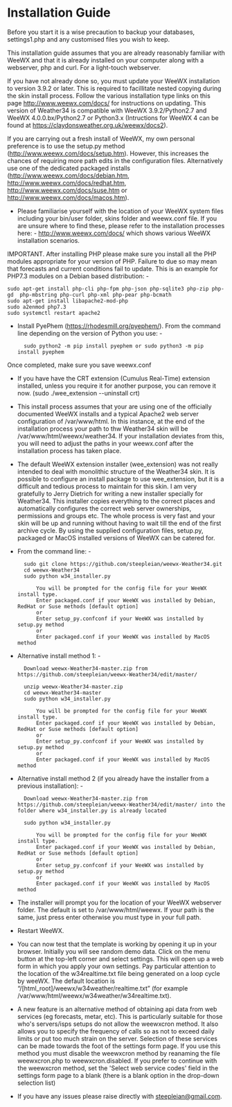 # Installation Guide

Before you start it is a wise precaution to backup your databases, settings1.php and any customised files you wish to keep.

This installation guide assumes that you are already reasonably familiar with WeeWX and that it is already installed on your computer along with a webserver, php and curl. For a light-touch webserver.

If you have not already done so, you must update your WeeWX installation to version 3.9.2 or later. This is required to facillitate nested copying during the skin install process. Follow the various installation type links on this page http://www.weewx.com/docs/ for instructions on updating. This version of Weather34 is compatible with WeeWX 3.9.2/Python2.7 and WeeWX 4.0.0.bx/Python2.7 or Python3.x (Intructions for WeeWX 4 can be found at https://claydonsweather.org.uk/weewx/docs2). 

If you are carrying out a fresh install of WeeWX, my own personal preference is to use the setup.py method (http://www.weewx.com/docs/setup.htm). However, this increases the chances of requiring more path edits in the configuration files. Alternatively use one of the dedicated packaged installs (http://www.weewx.com/docs/debian.htm, http://www.weewx.com/docs/redhat.htm, http://www.weewx.com/docs/suse.htm or http://www.weewx.com/docs/macos.htm).

* Please familiarise yourself with the location of your WeeWX system files including your bin/user folder, skins folder and weewx.conf file. If you are unsure where to find these, please refer to the installation processes here: - http://www.weewx.com/docs/ which shows various WeeWX installation scenarios.

IMPORTANT. After installing PHP please make sure you install all the PHP modules appropriate for your version of PHP. Failure to due so may mean that forecasts and current conditions fail to update. This is an example for PHP7.3 modules on a Debian based distribution: -

	sudo apt-get install php-cli php-fpm php-json php-sqlite3 php-zip php-gd  php-mbstring php-curl php-xml php-pear php-bcmath
	sudo apt-get install libapache2-mod-php
	sudo a2enmod php7.3
	sudo systemctl restart apache2

* Install PyePhem (https://rhodesmill.org/pyephem/). From the command line depending on the version of Python you use: -

        sudo python2 -m pip install pyephem or sudo python3 -m pip install pyephem


Once completed, make sure you save weewx.conf

* If you have have the CRT extension (Cumulus Real-Time) extension installed, unless you require it for another purpose, you can remove it now. (sudo ./wee_extension --uninstall crt)

* This install process assumes that your are using one of the officially documented WeeWX installs and a typical Apache2 web server configuration of /var/www/html. In this instance, at the end of the installation process your path to thw Weather34 skin will be /var/www/html/weewx/weather34. If your installation deviates from this, you will need to adjust the paths in your weewx.conf after the installation process has taken place.

* The default WeeWX extension installer (wee_extension) was not really intended to deal with monolithic structure of the Weather34 skin. It is possible to configure an install package to use wee_extension, but it is a difficult and tedious process to maintain for this skin. I am very gratefully to Jerry Dietrich for writing a new installer specially for Weather34. This installer copies everything to the correct places and automatically configures the correct web server ownerships, permissions and groups etc. The whole process is very fast and your skin will be up and running without having to wait till the end of the first archive cycle. By using the supplied configuration files, setup.py, packaged or MacOS installed versions of WeeWX can be catered for.

* From the command line: - 

		sudo git clone https://github.com/steepleian/weewx-Weather34.git
		cd weewx-Weather34
		sudo python w34_installer.py
		
		    You will be prompted for the config file for your WeeWX install type.
		    Enter packaged.conf if your WeeWX was installed by Debian, RedHat or Suse methods [default option]
		    or
		    Enter setup_py.confconf if your WeeWX was installed by setup.py method
		    or
		    Enter packaged.conf if your WeeWX was installed by MacOS method
		
* Alternative install method 1: -

		Download weewx-Weather34-master.zip from https://github.com/steepleian/weewx-Weather34/edit/master/
		
		unzip weewx-Weather34-master.zip
		cd weewx-Weather34-master
		sudo python w34_installer.py
		
		    You will be prompted for the config file for your WeeWX install type.
		    Enter packaged.conf if your WeeWX was installed by Debian, RedHat or Suse methods [default option]
		    or
		    Enter setup_py.confconf if your WeeWX was installed by setup.py method
		    or
		    Enter packaged.conf if your WeeWX was installed by MacOS method
		
* Alternative install method 2 (if you already have the installer from a previous installation): -

		Download weewx-Weather34-master.zip from https://github.com/steepleian/weewx-Weather34/edit/master/ into the folder where w34_installer.py is already located
	        
		sudo python w34_installer.py
		
		    You will be prompted for the config file for your WeeWX install type.
		    Enter packaged.conf if your WeeWX was installed by Debian, RedHat or Suse methods [default option]
		    or
		    Enter setup_py.confconf if your WeeWX was installed by setup.py method
		    or
		    Enter packaged.conf if your WeeWX was installed by MacOS method		
		
* The installer will prompt you for the location of your WeeWX webserver folder. The default is set to 
/var/www/html/weewx. If your path is the same, just press enter otherwise you must type in your full path.

* Restart WeeWX.

* You can now test that the template is working by opening it up in your browser. Initially you will see random demo data. Click on the menu button at the top-left corner and select settings. This will open up a web form in which you apply your own settings. Pay particular attention to the location of the w34realtime.txt file being generated on a loop cycle by weeWX. The default location is “/[html_root]/weewx/w34weather/realtime.txt” (for example /var/www/html/weewx/w34weather/w34realtime.txt).

* A new feature is an alternative method of obtaining api data from web services (eg forecasts, metar, etc). This is particularly suitable for those who's servers/isps setups do not allow the weewxcron method. It also allows you to specify the frequency of calls so as not to exceed daily limits or put too much strain on the server. Selection of these services can be made towards the foot of the settings form page. If you use this method you must disable the weewxcron method by reanaming the file weewxcron.php to weewxcron.disabled. If you prefer to continue with the weewxcron method, set the 'Select web service codes' field in the settings form page to a blank (there is a blank option in the drop-down selection list)

 

* If you have any issues please raise directly with steepleian@gmail.com.
